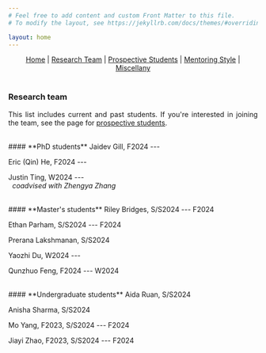 ```yaml
---
# Feel free to add content and custom Front Matter to this file.
# To modify the layout, see https://jekyllrb.com/docs/themes/#overriding-theme-defaults

layout: home
---
```


<style>body {text-align: justify}</style>

<center>
<a href="./index.html">Home</a> | <a href="./team.html">Research Team</a> | <a href="./prospectives.html">Prospective Students</a> | <a href="./mentoring.html">Mentoring Style</a> | <a href="./miscellany.html">Miscellany</a>
</center>
<br>

### **Research team**

This list includes current and past students. If you're interested in joining the team, see the page for <a href="./prospectives.html">prospective students</a>.

<br>
#### **PhD students**
Jaidev Gill, F2024 ---

Eric (Qin) He, F2024 ---

Justin Ting, W2024 --- <br>&nbsp; *coadvised with Zhengya Zhang*

<br>
#### **Master's students**
Riley Bridges, S/S2024 --- F2024

Ethan Parham, S/S2024 --- F2024

Prerana Lakshmanan, S/S2024

Yaozhi Du, W2024 ---

Qunzhuo Feng, F2024 --- W2024

<br>
#### **Undergraduate students**
Aida Ruan, S/S2024

Anisha Sharma, S/S2024

Mo Yang, F2023, S/S2024 --- F2024

Jiayi Zhao, F2023, S/S2024 --- F2024
